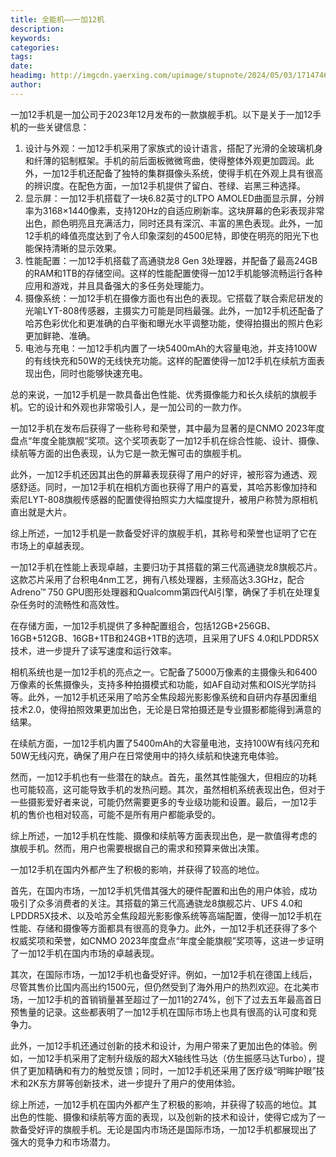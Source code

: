 ```yaml
---
title: 全能机——一加12机
description: 
keywords: 
categories: 
tags: 
date: 
headimg: http://imgcdn.yaerxing.com/upimage/stupnote/2024/05/03/1714746320_18475581_9667.jpg
author: 
---
```

一加12手机是一加公司于2023年12月发布的一款旗舰手机。以下是关于一加12手机的一些关键信息：

1. 设计与外观：一加12手机采用了家族式的设计语言，搭配了光滑的全玻璃机身和纤薄的铝制框架。手机的前后面板微微弯曲，使得整体外观更加圆润。此外，一加12手机还配备了独特的集群摄像头系统，使得手机在外观上具有很高的辨识度。在配色方面，一加12手机提供了留白、苍绿、岩黑三种选择。
2. 显示屏：一加12手机搭载了一块6.82英寸的LTPO AMOLED曲面显示屏，分辨率为3168×1440像素，支持120Hz的自适应刷新率。这块屏幕的色彩表现非常出色，颜色明亮且充满活力，同时还具有深沉、丰富的黑色表现。此外，一加12手机的峰值亮度达到了令人印象深刻的4500尼特，即使在明亮的阳光下也能保持清晰的显示效果。
3. 性能配置：一加12手机搭载了高通骁龙8 Gen 3处理器，并配备了最高24GB的RAM和1TB的存储空间。这样的性能配置使得一加12手机能够流畅运行各种应用和游戏，并且具备强大的多任务处理能力。
4. 摄像系统：一加12手机在摄像方面也有出色的表现。它搭载了联合索尼研发的光喻LYT-808传感器，主摄实力可能是同档最强。此外，一加12手机还配备了哈苏色彩优化和更准确的白平衡和曝光水平调整功能，使得拍摄出的照片色彩更加鲜艳、准确。
5. 电池与充电：一加12手机内置了一块5400mAh的大容量电池，并支持100W的有线快充和50W的无线快充功能。这样的配置使得一加12手机在续航方面表现出色，同时也能够快速充电。

总的来说，一加12手机是一款具备出色性能、优秀摄像能力和长久续航的旗舰手机。它的设计和外观也非常吸引人，是一加公司的一款力作。

一加12手机在发布后获得了一些称号和荣誉，其中最为显著的是CNMO 2023年度盘点“年度全能旗舰”奖项。这个奖项表彰了一加12手机在综合性能、设计、摄像、续航等方面的出色表现，认为它是一款无懈可击的旗舰手机。

此外，一加12手机还因其出色的屏幕表现获得了用户的好评，被形容为通透、观感舒适。同时，一加12手机在相机方面也获得了用户的喜爱，其哈苏影像加持和索尼LYT-808旗舰传感器的配置使得拍照实力大幅度提升，被用户称赞为原相机直出就是大片。

综上所述，一加12手机是一款备受好评的旗舰手机，其称号和荣誉也证明了它在市场上的卓越表现。

一加12手机在性能上表现卓越，主要归功于其搭载的第三代高通骁龙8旗舰芯片。这款芯片采用了台积电4nm工艺，拥有八核处理器，主频高达3.3GHz，配合Adreno™ 750 GPU图形处理器和Qualcomm第四代AI引擎，确保了手机在处理复杂任务时的流畅性和高效性。

在存储方面，一加12手机提供了多种配置组合，包括12GB+256GB、16GB+512GB、16GB+1TB和24GB+1TB的选项，且采用了UFS 4.0和LPDDR5X技术，进一步提升了读写速度和运行效率。

相机系统也是一加12手机的亮点之一。它配备了5000万像素的主摄像头和6400万像素的长焦摄像头，支持多种拍摄模式和功能，如AF自动对焦和OIS光学防抖等。此外，一加12手机还采用了哈苏全焦段超光影影像系统和自研内存基因重组技术2.0，使得拍照效果更加出色，无论是日常拍摄还是专业摄影都能得到满意的结果。

在续航方面，一加12手机内置了5400mAh的大容量电池，支持100W有线闪充和50W无线闪充，确保了用户在日常使用中的持久续航和快速充电体验。

然而，一加12手机也有一些潜在的缺点。首先，虽然其性能强大，但相应的功耗也可能较高，这可能导致手机的发热问题。其次，虽然相机系统表现出色，但对于一些摄影爱好者来说，可能仍然需要更多的专业级功能和设置。最后，一加12手机的售价也相对较高，可能不是所有用户都能承受的。

综上所述，一加12手机在性能、摄像和续航等方面表现出色，是一款值得考虑的旗舰手机。然而，用户也需要根据自己的需求和预算来做出决策。

一加12手机在国内外都产生了积极的影响，并获得了较高的地位。

首先，在国内市场，一加12手机凭借其强大的硬件配置和出色的用户体验，成功吸引了众多消费者的关注。其搭载的第三代高通骁龙8旗舰芯片、UFS 4.0和LPDDR5X技术、以及哈苏全焦段超光影影像系统等高端配置，使得一加12手机在性能、存储和摄像等方面都具有很高的竞争力。此外，一加12手机还获得了多个权威奖项和荣誉，如CNMO 2023年度盘点“年度全能旗舰”奖项等，这进一步证明了一加12手机在国内市场的卓越表现。

其次，在国际市场，一加12手机也备受好评。例如，一加12手机在德国上线后，尽管其售价比国内高出约1500元，但仍然受到了海外用户的热烈欢迎。在北美市场，一加12手机的首销销量甚至超过了一加11的274%，创下了过去五年最高首日预售量的记录。这些都表明了一加12手机在国际市场上也具有很高的认可度和竞争力。

此外，一加12手机还通过创新的技术和设计，为用户带来了更加出色的体验。例如，一加12手机采用了定制升级版的超大X轴线性马达（仿生振感马达Turbo），提供了更加精确和有力的触觉反馈；同时，一加12手机还采用了医疗级“明眸护眼”技术和2K东方屏等创新技术，进一步提升了用户的使用体验。

综上所述，一加12手机在国内外都产生了积极的影响，并获得了较高的地位。其出色的性能、摄像和续航等方面的表现，以及创新的技术和设计，使得它成为了一款备受好评的旗舰手机。无论是国内市场还是国际市场，一加12手机都展现出了强大的竞争力和市场潜力。